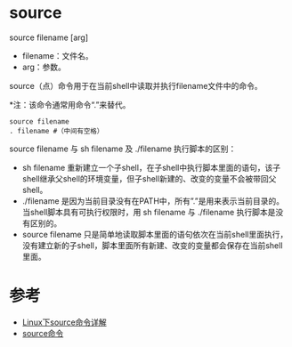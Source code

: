 source
======
source filename [arg]
 - filename：文件名。
 - arg：参数。

source（点）命令用于在当前shell中读取并执行filename文件中的命令。

*注：该命令通常用命令“.”来替代。
```shell
source filename
. filename #（中间有空格）
```

source filename 与 sh filename 及 ./filename 执行脚本的区别：
 - sh filename 重新建立一个子shell，在子shell中执行脚本里面的语句，该子shell继承父shell的环境变量，但子shell新建的、改变的变量不会被带回父shell。
 - ./filename 是因为当前目录没有在PATH中，所有”.”是用来表示当前目录的。当shell脚本具有可执行权限时，用 sh filename 与 ./filename 执行脚本是没有区别的。
 - source filename 只是简单地读取脚本里面的语句依次在当前shell里面执行，没有建立新的子shell，脚本里面所有新建、改变的变量都会保存在当前shell里面。

# 参考
 * [Linux下source命令详解](https://blog.csdn.net/violet_echo_0908/article/details/52056071)
 * [source命令](https://www.jianshu.com/p/63ded646d4cd)
